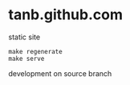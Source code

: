tanb.github.com
===============

static site

```
make regenerate
make serve
```

development on source branch
